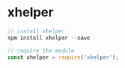 # xhelper

```javascript
// install xhelper
npm install xhelper --save

```

```javascript
// require the module
const xhelper = require('xhelper');

```